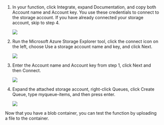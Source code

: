 1. In your function, click Integrate, expand Documentation, and copy both Account name and Account key. You use these credentials to connect to the storage account. If you have already connected your storage account, skip to step 4.

    ![](https://github.com/fenago/katacoda-scenarios/raw/master/azure-functions/azure-functions-trigger-queue/steps/4/1.png)

2. Run the Microsoft Azure Storage Explorer tool, click the connect icon on the left, choose Use a storage account name and key, and click Next.

    ![](https://github.com/fenago/katacoda-scenarios/raw/master/azure-functions/azure-functions-trigger-queue/steps/4/2.png)

3. Enter the Account name and Account key from step 1, click Next and then Connect.

    ![](https://github.com/fenago/katacoda-scenarios/raw/master/azure-functions/azure-functions-trigger-queue/steps/4/3.png)

4. Expand the attached storage account, right-click Queues, click Create Queue, type myqueue-items, and then press enter.

    ![](https://github.com/fenago/katacoda-scenarios/raw/master/azure-functions/azure-functions-trigger-queue/steps/4/4.png)

Now that you have a blob container, you can test the function by uploading a file to the container.